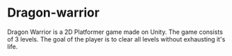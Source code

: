 # Dragon-warrior
Dragon Warrior is a 2D Platformer game made on Unity. The game consists of 3 levels. The goal of the player is to clear all levels without exhausting it's life.
